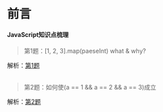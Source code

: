 # 前言
#### JavaScript知识点梳理


> 第1题：[1, 2, 3].map(paeseInt) what & why?   

解析：[第1题](https://github.com/fuhangyy/JavaScrip-Blog/issues/1)
<br/><br/>        
> 第2题：如何使(a == 1 && a == 2 && a == 3)成立

解析：[第2题](https://github.com/fuhangyy/JavaScrip-Blog/issues/2)


